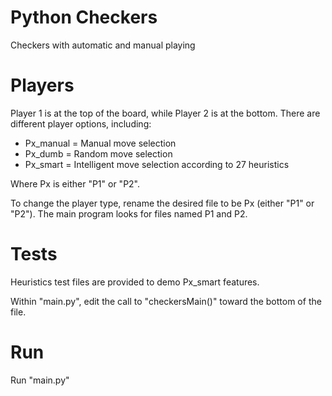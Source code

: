 # Python Checkers
Checkers with automatic and manual playing

# Players
Player 1 is at the top of the board, while Player 2 is at the bottom. There are different player options, including:
 - Px_manual	= 	Manual move selection
 - Px_dumb		= 	Random move selection
 - Px_smart		=	Intelligent move selection according to 27 heuristics
 
Where Px is either "P1" or "P2". 

To change the player type, rename the desired file to be Px (either "P1" or "P2").
The main program looks for files named P1 and P2.

# Tests
Heuristics test files are provided to demo Px_smart features.

Within "main.py", edit the call to "checkersMain()" toward the bottom of the file.

# Run
Run "main.py"
